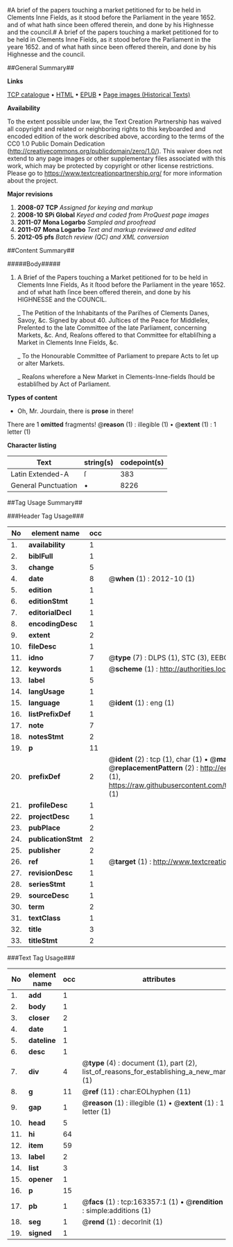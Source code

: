#A brief of the papers touching a market petitioned for to be held in Clements Inne Fields, as it stood before the Parliament in the yeare 1652. and of what hath since been offered therein, and done by his Highnesse and the council.#
A brief of the papers touching a market petitioned for to be held in Clements Inne Fields, as it stood before the Parliament in the yeare 1652. and of what hath since been offered therein, and done by his Highnesse and the council.

##General Summary##

**Links**

[TCP catalogue](http://www.ota.ox.ac.uk/tcp/)  • 
[HTML](http://tei.it.ox.ac.uk/tcp/Texts-HTML/free/A77/A77451.html)  • 
[EPUB](http://tei.it.ox.ac.uk/tcp/Texts-EPUB/free/A77/A77451.epub) • 
[Page images (Historical Texts)](https://historicaltexts.jisc.ac.uk/eebo-99870749e)

**Availability**

To the extent possible under law, the Text Creation Partnership has waived all copyright and related or neighboring rights to this keyboarded and encoded edition of the work described above, according to the terms of the CC0 1.0 Public Domain Dedication (http://creativecommons.org/publicdomain/zero/1.0/). This waiver does not extend to any page images or other supplementary files associated with this work, which may be protected by copyright or other license restrictions. Please go to https://www.textcreationpartnership.org/ for more information about the project.

**Major revisions**

1. __2008-07__ __TCP__ *Assigned for keying and markup*
1. __2008-10__ __SPi Global__ *Keyed and coded from ProQuest page images*
1. __2011-07__ __Mona Logarbo__ *Sampled and proofread*
1. __2011-07__ __Mona Logarbo__ *Text and markup reviewed and edited*
1. __2012-05__ __pfs__ *Batch review (QC) and XML conversion*

##Content Summary##

#####Body#####

1. A Brief of the Papers touching a Market petitioned for to be held in Clements Inne Fields, As it ſtood before the Parliament in the yeare 1652. and of what hath ſince been offered therein, and done by his HIGHNESSE and the COUNCIL.

    _ The Petition of the Inhabitants of the Pariſhes of Clements Danes, Savoy, &c. Signed by about 40. Juſtices of the Peace for Middleſex, Preſented to the late Committee of the late Parliament, concerning Markets, &c. And, Reaſons offered to that Committee for eſtabliſhing a Market in Clements Inne Fields, &c.

    _ To the Honourable Committee of Parliament to prepare Acts to ſet up or alter Markets.

    _ Reaſons wherefore a New Market in Clements-Inne-fields ſhould be establiſhed by Act of Parliament.

**Types of content**

  * Oh, Mr. Jourdain, there is **prose** in there!

There are 1 **omitted** fragments! 
 @__reason__ (1) : illegible (1)  •  @__extent__ (1) : 1 letter (1)

**Character listing**


|Text|string(s)|codepoint(s)|
|---|---|---|
|Latin Extended-A|ſ|383|
|General Punctuation|•|8226|

##Tag Usage Summary##

###Header Tag Usage###

|No|element name|occ|attributes|
|---|---|---|---|
|1.|__availability__|1||
|2.|__biblFull__|1||
|3.|__change__|5||
|4.|__date__|8| @__when__ (1) : 2012-10 (1)|
|5.|__edition__|1||
|6.|__editionStmt__|1||
|7.|__editorialDecl__|1||
|8.|__encodingDesc__|1||
|9.|__extent__|2||
|10.|__fileDesc__|1||
|11.|__idno__|7| @__type__ (7) : DLPS (1), STC (3), EEBO-CITATION (1), PROQUEST (1), VID (1)|
|12.|__keywords__|1| @__scheme__ (1) : http://authorities.loc.gov/ (1)|
|13.|__label__|5||
|14.|__langUsage__|1||
|15.|__language__|1| @__ident__ (1) : eng (1)|
|16.|__listPrefixDef__|1||
|17.|__note__|7||
|18.|__notesStmt__|2||
|19.|__p__|11||
|20.|__prefixDef__|2| @__ident__ (2) : tcp (1), char (1)  •  @__matchPattern__ (2) : ([0-9\-]+):([0-9IVX]+) (1), (.+) (1)  •  @__replacementPattern__ (2) : http://eebo.chadwyck.com/downloadtiff?vid=$1&page=$2 (1), https://raw.githubusercontent.com/textcreationpartnership/Texts/master/tcpchars.xml#$1 (1)|
|21.|__profileDesc__|1||
|22.|__projectDesc__|1||
|23.|__pubPlace__|2||
|24.|__publicationStmt__|2||
|25.|__publisher__|2||
|26.|__ref__|1| @__target__ (1) : http://www.textcreationpartnership.org/docs/. (1)|
|27.|__revisionDesc__|1||
|28.|__seriesStmt__|1||
|29.|__sourceDesc__|1||
|30.|__term__|2||
|31.|__textClass__|1||
|32.|__title__|3||
|33.|__titleStmt__|2||


###Text Tag Usage###

|No|element name|occ|attributes|
|---|---|---|---|
|1.|__add__|1||
|2.|__body__|1||
|3.|__closer__|2||
|4.|__date__|1||
|5.|__dateline__|1||
|6.|__desc__|1||
|7.|__div__|4| @__type__ (4) : document (1), part (2), list_of_reasons_for_establishing_a_new_market (1)|
|8.|__g__|11| @__ref__ (11) : char:EOLhyphen (11)|
|9.|__gap__|1| @__reason__ (1) : illegible (1)  •  @__extent__ (1) : 1 letter (1)|
|10.|__head__|5||
|11.|__hi__|64||
|12.|__item__|59||
|13.|__label__|2||
|14.|__list__|3||
|15.|__opener__|1||
|16.|__p__|15||
|17.|__pb__|1| @__facs__ (1) : tcp:163357:1 (1)  •  @__rendition__ (1) : simple:additions (1)|
|18.|__seg__|1| @__rend__ (1) : decorInit (1)|
|19.|__signed__|1||
